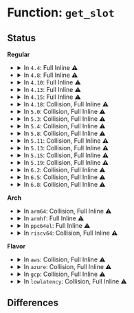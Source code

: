 # Function: <code>get_slot</code>

## Status
<b>Regular</b>
<ul>
<li>
<details>
<summary>In <code>4.4</code>: Full Inline ⚠️</summary>

**Collision:** Unique Static

**Inline:** Full

**Transformation:** False

**Instances:**

```
In drivers/pci/slot.c (ffffffff814424b9)
Location: drivers/pci/slot.c:208
Inline: True
Inline callers:
  - drivers/pci/slot.c:pci_create_slot
```
</details>
</li>
<li>
<details>
<summary>In <code>4.8</code>: Full Inline ⚠️</summary>

**Collision:** Unique Static

**Inline:** Full

**Transformation:** False

**Instances:**

```
In drivers/pci/slot.c (ffffffff8148e364)
Location: drivers/pci/slot.c:208
Inline: True
Inline callers:
  - drivers/pci/slot.c:pci_create_slot
```
</details>
</li>
<li>
<details>
<summary>In <code>4.10</code>: Full Inline ⚠️</summary>

**Collision:** Unique Static

**Inline:** Full

**Transformation:** False

**Instances:**

```
In drivers/pci/slot.c (ffffffff814afb54)
Location: drivers/pci/slot.c:208
Inline: True
Inline callers:
  - drivers/pci/slot.c:pci_create_slot
```
</details>
</li>
<li>
<details>
<summary>In <code>4.13</code>: Full Inline ⚠️</summary>

**Collision:** Unique Static

**Inline:** Full

**Transformation:** False

**Instances:**

```
In drivers/pci/slot.c (ffffffff814ba1c9)
Location: drivers/pci/slot.c:208
Inline: True
Inline callers:
  - drivers/pci/slot.c:pci_create_slot
```
</details>
</li>
<li>
<details>
<summary>In <code>4.15</code>: Full Inline ⚠️</summary>

**Collision:** Unique Static

**Inline:** Full

**Transformation:** False

**Instances:**

```
In drivers/pci/slot.c (ffffffff814fa5c9)
Location: drivers/pci/slot.c:208
Inline: True
Inline callers:
  - drivers/pci/slot.c:pci_create_slot
```
</details>
</li>
<li>
<details>
<summary>In <code>4.18</code>: Collision, Full Inline ⚠️</summary>

**Collision:** Static-Static Collision

**Inline:** Full

**Transformation:** False

**Instances:**

```
In drivers/pci/slot.c (ffffffff8152b079)
Location: drivers/pci/slot.c:209
Inline: True
Inline callers:
  - drivers/pci/slot.c:pci_create_slot
```
```
In drivers/pci/hotplug/shpchp_core.c (0)
Location: drivers/pci/hotplug/shpchp.h:208
Inline: True
```
</details>
</li>
<li>
<details>
<summary>In <code>5.0</code>: Collision, Full Inline ⚠️</summary>

**Collision:** Static-Static Collision

**Inline:** Full

**Transformation:** False

**Instances:**

```
In drivers/pci/slot.c (ffffffff81540dc9)
Location: drivers/pci/slot.c:208
Inline: True
Inline callers:
  - drivers/pci/slot.c:pci_create_slot
```
```
In drivers/pci/hotplug/shpchp_core.c (ffffffff81553135)
Location: drivers/pci/hotplug/shpchp.h:210
Inline: True
Inline callers:
  - drivers/pci/hotplug/shpchp_core.c:get_adapter_status
  - drivers/pci/hotplug/shpchp_core.c:get_latch_status
  - drivers/pci/hotplug/shpchp_core.c:get_attention_status
  - drivers/pci/hotplug/shpchp_core.c:get_power_status
  - drivers/pci/hotplug/shpchp_core.c:disable_slot
  - drivers/pci/hotplug/shpchp_core.c:enable_slot
  - drivers/pci/hotplug/shpchp_core.c:set_attention_status
```
</details>
</li>
<li>
<details>
<summary>In <code>5.3</code>: Collision, Full Inline ⚠️</summary>

**Collision:** Static-Static Collision

**Inline:** Full

**Transformation:** False

**Instances:**

```
In drivers/pci/slot.c (ffffffff815707d9)
Location: drivers/pci/slot.c:209
Inline: True
Inline callers:
  - drivers/pci/slot.c:pci_create_slot
```
```
In drivers/pci/hotplug/shpchp_core.c (ffffffff81583065)
Location: drivers/pci/hotplug/shpchp.h:210
Inline: True
Inline callers:
  - drivers/pci/hotplug/shpchp_core.c:get_adapter_status
  - drivers/pci/hotplug/shpchp_core.c:get_latch_status
  - drivers/pci/hotplug/shpchp_core.c:get_attention_status
  - drivers/pci/hotplug/shpchp_core.c:get_power_status
  - drivers/pci/hotplug/shpchp_core.c:disable_slot
  - drivers/pci/hotplug/shpchp_core.c:enable_slot
  - drivers/pci/hotplug/shpchp_core.c:set_attention_status
```
</details>
</li>
<li>
<details>
<summary>In <code>5.4</code>: Collision, Full Inline ⚠️</summary>

**Collision:** Static-Static Collision

**Inline:** Full

**Transformation:** False

**Instances:**

```
In drivers/pci/slot.c (ffffffff815918b9)
Location: drivers/pci/slot.c:209
Inline: True
Inline callers:
  - drivers/pci/slot.c:pci_create_slot
```
```
In drivers/pci/hotplug/shpchp_core.c (ffffffff815a4a45)
Location: drivers/pci/hotplug/shpchp.h:210
Inline: True
Inline callers:
  - drivers/pci/hotplug/shpchp_core.c:get_adapter_status
  - drivers/pci/hotplug/shpchp_core.c:get_latch_status
  - drivers/pci/hotplug/shpchp_core.c:get_attention_status
  - drivers/pci/hotplug/shpchp_core.c:get_power_status
  - drivers/pci/hotplug/shpchp_core.c:disable_slot
  - drivers/pci/hotplug/shpchp_core.c:enable_slot
  - drivers/pci/hotplug/shpchp_core.c:set_attention_status
```
</details>
</li>
<li>
<details>
<summary>In <code>5.8</code>: Collision, Full Inline ⚠️</summary>

**Collision:** Static-Static Collision

**Inline:** Full

**Transformation:** False

**Instances:**

```
In drivers/pci/slot.c (ffffffff8163fb68)
Location: drivers/pci/slot.c:173
Inline: True
Inline callers:
  - drivers/pci/slot.c:pci_create_slot
```
```
In drivers/pci/hotplug/shpchp_core.c (ffffffff8164d695)
Location: drivers/pci/hotplug/shpchp.h:210
Inline: True
Inline callers:
  - drivers/pci/hotplug/shpchp_core.c:get_adapter_status
  - drivers/pci/hotplug/shpchp_core.c:get_latch_status
  - drivers/pci/hotplug/shpchp_core.c:get_attention_status
  - drivers/pci/hotplug/shpchp_core.c:get_power_status
  - drivers/pci/hotplug/shpchp_core.c:disable_slot
  - drivers/pci/hotplug/shpchp_core.c:enable_slot
  - drivers/pci/hotplug/shpchp_core.c:set_attention_status
```
</details>
</li>
<li>
<details>
<summary>In <code>5.11</code>: Collision, Full Inline ⚠️</summary>

**Collision:** Static-Static Collision

**Inline:** Full

**Transformation:** False

**Instances:**

```
In drivers/pci/slot.c (ffffffff81665f98)
Location: drivers/pci/slot.c:173
Inline: True
Inline callers:
  - drivers/pci/slot.c:pci_create_slot
```
```
In drivers/pci/hotplug/shpchp_core.c (ffffffff81671855)
Location: drivers/pci/hotplug/shpchp.h:210
Inline: True
Inline callers:
  - drivers/pci/hotplug/shpchp_core.c:get_adapter_status
  - drivers/pci/hotplug/shpchp_core.c:get_latch_status
  - drivers/pci/hotplug/shpchp_core.c:get_attention_status
  - drivers/pci/hotplug/shpchp_core.c:get_power_status
  - drivers/pci/hotplug/shpchp_core.c:disable_slot
  - drivers/pci/hotplug/shpchp_core.c:enable_slot
  - drivers/pci/hotplug/shpchp_core.c:set_attention_status
```
</details>
</li>
<li>
<details>
<summary>In <code>5.13</code>: Collision, Full Inline ⚠️</summary>

**Collision:** Static-Static Collision

**Inline:** Full

**Transformation:** False

**Instances:**

```
In drivers/pci/slot.c (ffffffff81648538)
Location: drivers/pci/slot.c:173
Inline: True
Inline callers:
  - drivers/pci/slot.c:pci_create_slot
```
```
In drivers/pci/hotplug/shpchp_core.c (ffffffff81653d65)
Location: drivers/pci/hotplug/shpchp.h:210
Inline: True
Inline callers:
  - drivers/pci/hotplug/shpchp_core.c:get_adapter_status
  - drivers/pci/hotplug/shpchp_core.c:get_latch_status
  - drivers/pci/hotplug/shpchp_core.c:get_attention_status
  - drivers/pci/hotplug/shpchp_core.c:get_power_status
  - drivers/pci/hotplug/shpchp_core.c:disable_slot
  - drivers/pci/hotplug/shpchp_core.c:enable_slot
  - drivers/pci/hotplug/shpchp_core.c:set_attention_status
```
</details>
</li>
<li>
<details>
<summary>In <code>5.15</code>: Collision, Full Inline ⚠️</summary>

**Collision:** Static-Static Collision

**Inline:** Full

**Transformation:** False

**Instances:**

```
In drivers/pci/slot.c (ffffffff816b9f38)
Location: drivers/pci/slot.c:173
Inline: True
Inline callers:
  - drivers/pci/slot.c:pci_create_slot
```
```
In drivers/pci/hotplug/shpchp_core.c (ffffffff816c5b65)
Location: drivers/pci/hotplug/shpchp.h:210
Inline: True
Inline callers:
  - drivers/pci/hotplug/shpchp_core.c:get_adapter_status
  - drivers/pci/hotplug/shpchp_core.c:get_latch_status
  - drivers/pci/hotplug/shpchp_core.c:get_attention_status
  - drivers/pci/hotplug/shpchp_core.c:get_power_status
  - drivers/pci/hotplug/shpchp_core.c:disable_slot
  - drivers/pci/hotplug/shpchp_core.c:enable_slot
  - drivers/pci/hotplug/shpchp_core.c:set_attention_status
```
</details>
</li>
<li>
<details>
<summary>In <code>5.19</code>: Collision, Full Inline ⚠️</summary>

**Collision:** Static-Static Collision

**Inline:** Full

**Transformation:** False

**Instances:**

```
In drivers/pci/slot.c (ffffffff817de878)
Location: drivers/pci/slot.c:174
Inline: True
Inline callers:
  - drivers/pci/slot.c:pci_create_slot
```
```
In drivers/pci/hotplug/shpchp_core.c (ffffffff817eb9f5)
Location: drivers/pci/hotplug/shpchp.h:210
Inline: True
Inline callers:
  - drivers/pci/hotplug/shpchp_core.c:get_adapter_status
  - drivers/pci/hotplug/shpchp_core.c:get_latch_status
  - drivers/pci/hotplug/shpchp_core.c:get_attention_status
  - drivers/pci/hotplug/shpchp_core.c:get_power_status
  - drivers/pci/hotplug/shpchp_core.c:disable_slot
  - drivers/pci/hotplug/shpchp_core.c:enable_slot
  - drivers/pci/hotplug/shpchp_core.c:set_attention_status
```
</details>
</li>
<li>
<details>
<summary>In <code>6.2</code>: Collision, Full Inline ⚠️</summary>

**Collision:** Static-Static Collision

**Inline:** Full

**Transformation:** False

**Instances:**

```
In drivers/pci/slot.c (ffffffff819014e8)
Location: drivers/pci/slot.c:174
Inline: True
Inline callers:
  - drivers/pci/slot.c:pci_create_slot
```
```
In drivers/pci/hotplug/shpchp_core.c (ffffffff81911f45)
Location: drivers/pci/hotplug/shpchp.h:210
Inline: True
Inline callers:
  - drivers/pci/hotplug/shpchp_core.c:get_adapter_status
  - drivers/pci/hotplug/shpchp_core.c:get_latch_status
  - drivers/pci/hotplug/shpchp_core.c:get_attention_status
  - drivers/pci/hotplug/shpchp_core.c:get_power_status
  - drivers/pci/hotplug/shpchp_core.c:disable_slot
  - drivers/pci/hotplug/shpchp_core.c:enable_slot
  - drivers/pci/hotplug/shpchp_core.c:set_attention_status
```
</details>
</li>
<li>
<details>
<summary>In <code>6.5</code>: Collision, Full Inline ⚠️</summary>

**Collision:** Static-Static Collision

**Inline:** Full

**Transformation:** False

**Instances:**

```
In drivers/pci/slot.c (ffffffff81944aa8)
Location: drivers/pci/slot.c:174
Inline: True
Inline callers:
  - drivers/pci/slot.c:pci_create_slot
```
```
In drivers/pci/hotplug/shpchp_core.c (ffffffff819555d5)
Location: drivers/pci/hotplug/shpchp.h:210
Inline: True
Inline callers:
  - drivers/pci/hotplug/shpchp_core.c:get_adapter_status
  - drivers/pci/hotplug/shpchp_core.c:get_latch_status
  - drivers/pci/hotplug/shpchp_core.c:get_attention_status
  - drivers/pci/hotplug/shpchp_core.c:get_power_status
  - drivers/pci/hotplug/shpchp_core.c:disable_slot
  - drivers/pci/hotplug/shpchp_core.c:enable_slot
  - drivers/pci/hotplug/shpchp_core.c:set_attention_status
```
</details>
</li>
<li>
<details>
<summary>In <code>6.8</code>: Collision, Full Inline ⚠️</summary>

**Collision:** Static-Static Collision

**Inline:** Full

**Transformation:** False

**Instances:**

```
In drivers/pci/slot.c (ffffffff8198dda8)
Location: drivers/pci/slot.c:174
Inline: True
Inline callers:
  - drivers/pci/slot.c:pci_create_slot
```
```
In drivers/pci/hotplug/shpchp_core.c (ffffffff8199ea95)
Location: drivers/pci/hotplug/shpchp.h:210
Inline: True
Inline callers:
  - drivers/pci/hotplug/shpchp_core.c:get_adapter_status
  - drivers/pci/hotplug/shpchp_core.c:get_latch_status
  - drivers/pci/hotplug/shpchp_core.c:get_attention_status
  - drivers/pci/hotplug/shpchp_core.c:get_power_status
  - drivers/pci/hotplug/shpchp_core.c:disable_slot
  - drivers/pci/hotplug/shpchp_core.c:enable_slot
  - drivers/pci/hotplug/shpchp_core.c:set_attention_status
```
</details>
</li>
</ul>
<b>Arch</b>
<ul>
<li>
<details>
<summary>In <code>arm64</code>: Collision, Full Inline ⚠️</summary>

**Collision:** Static-Static Collision

**Inline:** Full

**Transformation:** False

**Instances:**

```
In drivers/pci/slot.c (ffff8000106f7580)
Location: drivers/pci/slot.c:209
Inline: True
Inline callers:
  - drivers/pci/slot.c:pci_create_slot
```
```
In drivers/pci/hotplug/shpchp_core.c (ffff80001070d6e0)
Location: drivers/pci/hotplug/shpchp.h:210
Inline: True
Inline callers:
  - drivers/pci/hotplug/shpchp_core.c:get_adapter_status
  - drivers/pci/hotplug/shpchp_core.c:get_latch_status
  - drivers/pci/hotplug/shpchp_core.c:get_attention_status
  - drivers/pci/hotplug/shpchp_core.c:get_power_status
  - drivers/pci/hotplug/shpchp_core.c:disable_slot
  - drivers/pci/hotplug/shpchp_core.c:enable_slot
  - drivers/pci/hotplug/shpchp_core.c:set_attention_status
```
</details>
</li>
<li>
<details>
<summary>In <code>armhf</code>: Full Inline ⚠️</summary>

**Collision:** Unique Static

**Inline:** Full

**Transformation:** False

**Instances:**

```
In drivers/pci/slot.c (c089164c)
Location: drivers/pci/slot.c:209
Inline: True
Inline callers:
  - drivers/pci/slot.c:pci_create_slot
```
</details>
</li>
<li>
<details>
<summary>In <code>ppc64el</code>: Full Inline ⚠️</summary>

**Collision:** Unique Static

**Inline:** Full

**Transformation:** False

**Instances:**

```
In drivers/pci/slot.c (c0000000008764b4)
Location: drivers/pci/slot.c:209
Inline: True
Inline callers:
  - drivers/pci/slot.c:pci_create_slot
```
</details>
</li>
<li>
<details>
<summary>In <code>riscv64</code>: Collision, Full Inline ⚠️</summary>

**Collision:** Static-Static Collision

**Inline:** Full

**Transformation:** False

**Instances:**

```
In drivers/pci/slot.c (ffffffe0004c954c)
Location: drivers/pci/slot.c:209
Inline: True
Inline callers:
  - drivers/pci/slot.c:pci_create_slot
```
```
In drivers/pci/hotplug/shpchp_core.c (ffffffe0004d9e0e)
Location: drivers/pci/hotplug/shpchp.h:210
Inline: True
Inline callers:
  - drivers/pci/hotplug/shpchp_core.c:get_adapter_status
  - drivers/pci/hotplug/shpchp_core.c:get_latch_status
  - drivers/pci/hotplug/shpchp_core.c:get_attention_status
  - drivers/pci/hotplug/shpchp_core.c:get_power_status
  - drivers/pci/hotplug/shpchp_core.c:disable_slot
  - drivers/pci/hotplug/shpchp_core.c:enable_slot
  - drivers/pci/hotplug/shpchp_core.c:set_attention_status
```
</details>
</li>
</ul>
<b>Flavor</b>
<ul>
<li>
<details>
<summary>In <code>aws</code>: Collision, Full Inline ⚠️</summary>

**Collision:** Static-Static Collision

**Inline:** Full

**Transformation:** False

**Instances:**

```
In drivers/pci/slot.c (ffffffff81585749)
Location: drivers/pci/slot.c:209
Inline: True
Inline callers:
  - drivers/pci/slot.c:pci_create_slot
```
```
In drivers/pci/hotplug/shpchp_core.c (ffffffff81598255)
Location: drivers/pci/hotplug/shpchp.h:210
Inline: True
Inline callers:
  - drivers/pci/hotplug/shpchp_core.c:get_adapter_status
  - drivers/pci/hotplug/shpchp_core.c:get_latch_status
  - drivers/pci/hotplug/shpchp_core.c:get_attention_status
  - drivers/pci/hotplug/shpchp_core.c:get_power_status
  - drivers/pci/hotplug/shpchp_core.c:disable_slot
  - drivers/pci/hotplug/shpchp_core.c:enable_slot
  - drivers/pci/hotplug/shpchp_core.c:set_attention_status
```
</details>
</li>
<li>
<details>
<summary>In <code>azure</code>: Collision, Full Inline ⚠️</summary>

**Collision:** Static-Static Collision

**Inline:** Full

**Transformation:** False

**Instances:**

```
In drivers/pci/slot.c (ffffffff81574519)
Location: drivers/pci/slot.c:209
Inline: True
Inline callers:
  - drivers/pci/slot.c:pci_create_slot
```
```
In drivers/pci/hotplug/shpchp_core.c (ffffffff815873e5)
Location: drivers/pci/hotplug/shpchp.h:210
Inline: True
Inline callers:
  - drivers/pci/hotplug/shpchp_core.c:get_adapter_status
  - drivers/pci/hotplug/shpchp_core.c:get_latch_status
  - drivers/pci/hotplug/shpchp_core.c:get_attention_status
  - drivers/pci/hotplug/shpchp_core.c:get_power_status
  - drivers/pci/hotplug/shpchp_core.c:disable_slot
  - drivers/pci/hotplug/shpchp_core.c:enable_slot
  - drivers/pci/hotplug/shpchp_core.c:set_attention_status
```
</details>
</li>
<li>
<details>
<summary>In <code>gcp</code>: Collision, Full Inline ⚠️</summary>

**Collision:** Static-Static Collision

**Inline:** Full

**Transformation:** False

**Instances:**

```
In drivers/pci/slot.c (ffffffff81585609)
Location: drivers/pci/slot.c:209
Inline: True
Inline callers:
  - drivers/pci/slot.c:pci_create_slot
```
```
In drivers/pci/hotplug/shpchp_core.c (ffffffff81598795)
Location: drivers/pci/hotplug/shpchp.h:210
Inline: True
Inline callers:
  - drivers/pci/hotplug/shpchp_core.c:get_adapter_status
  - drivers/pci/hotplug/shpchp_core.c:get_latch_status
  - drivers/pci/hotplug/shpchp_core.c:get_attention_status
  - drivers/pci/hotplug/shpchp_core.c:get_power_status
  - drivers/pci/hotplug/shpchp_core.c:disable_slot
  - drivers/pci/hotplug/shpchp_core.c:enable_slot
  - drivers/pci/hotplug/shpchp_core.c:set_attention_status
```
</details>
</li>
<li>
<details>
<summary>In <code>lowlatency</code>: Collision, Full Inline ⚠️</summary>

**Collision:** Static-Static Collision

**Inline:** Full

**Transformation:** False

**Instances:**

```
In drivers/pci/slot.c (ffffffff8159fab9)
Location: drivers/pci/slot.c:209
Inline: True
Inline callers:
  - drivers/pci/slot.c:pci_create_slot
```
```
In drivers/pci/hotplug/shpchp_core.c (ffffffff815b2bd5)
Location: drivers/pci/hotplug/shpchp.h:210
Inline: True
Inline callers:
  - drivers/pci/hotplug/shpchp_core.c:get_adapter_status
  - drivers/pci/hotplug/shpchp_core.c:get_latch_status
  - drivers/pci/hotplug/shpchp_core.c:get_attention_status
  - drivers/pci/hotplug/shpchp_core.c:get_power_status
  - drivers/pci/hotplug/shpchp_core.c:disable_slot
  - drivers/pci/hotplug/shpchp_core.c:enable_slot
  - drivers/pci/hotplug/shpchp_core.c:set_attention_status
```
</details>
</li>
</ul>

## Differences
